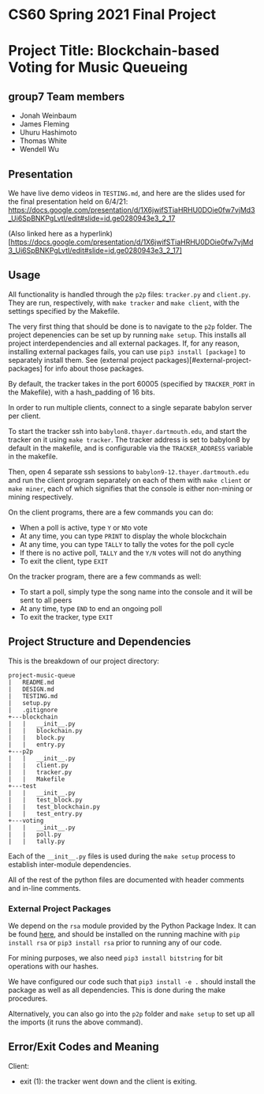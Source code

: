 # CS60 Spring 2021 Final Project
# Project Title: Blockchain-based Voting for Music Queueing
## group7 Team members
- Jonah Weinbaum
- James Fleming
- Uhuru Hashimoto
- Thomas White
- Wendell Wu

## Presentation
We have live demo videos in `TESTING.md`, and here are the slides used
for the final presentation held on 6/4/21:
https://docs.google.com/presentation/d/1X6jwifSTiaHRHU0DOie0fw7vjMd3_Ui6SpBNKPgLvtI/edit#slide=id.ge0280943e3_2_17

(Also linked here as a hyperlink)[https://docs.google.com/presentation/d/1X6jwifSTiaHRHU0DOie0fw7vjMd3_Ui6SpBNKPgLvtI/edit#slide=id.ge0280943e3_2_17]

## Usage
All functionality is handled through the `p2p` files: `tracker.py` and
`client.py`. They are run, respectively, with `make tracker` and
`make client`, with the settings specified by the Makefile.

The very first thing that should be done is to navigate to the `p2p`
folder. The project depenencies can be set up by running `make setup`. This installs
all project interdependencies and all external packages. If, for any reason,
installing external packages fails, you can use `pip3 install [package]` to
separately install them. See (external project packages)[#external-project-packages]
for info about those packages.

By default, the tracker takes in the port 60005 (specified by
`TRACKER_PORT` in the Makefile), with a hash_padding of 16 bits.

In order to run multiple clients, connect to a single separate
babylon server per client.

To start the tracker ssh into
`babylon8.thayer.dartmouth.edu`, and start the tracker on it using
`make tracker`. The tracker address is set to babylon8 by default
in the makefile, and is configurable via the `TRACKER_ADDRESS`
variable in the makefile.

Then, open 4 separate ssh sessions to `babylon9-12.thayer.dartmouth.edu`
and run the client program separately on each of them with `make client` or `make miner`,
each of which signifies that the console is either non-mining or mining respectively.

On the client programs, there are a few commands you can do:
 - When a poll is active, type `Y` or `N`to vote
 - At any time, you can type `PRINT` to display the whole blockchain
 - At any time, you can type `TALLY` to tally the votes for the poll cycle
 - If there is no active poll, `TALLY` and the `Y/N` votes will not do anything
 - To exit the client, type `EXIT`

On the tracker program, there are a few commands as well:
- To start a poll, simply type the song name into the console and it will be sent to all peers
- At any time, type `END` to end an ongoing poll
- To exit the tracker, type `EXIT`

## Project Structure and Dependencies
This is the breakdown of our project directory:
```
project-music-queue
|	README.md
|	DESIGN.md
|   TESTING.md
|	setup.py
|	.gitignore
+---blockchain
|	|	__init__.py
|	|	blockchain.py
|	|	block.py
|	|	entry.py
+---p2p
|	|   __init__.py
|	|	client.py
|	|	tracker.py
|	|   Makefile
+---test
|	|	__init__.py
|	|	test_block.py
|	|   test_blockchain.py
|	|   test_entry.py
+---voting
|	|	__init__.py
|	|   poll.py
|	|   tally.py
```
Each of the `__init__.py` files is used during the `make setup` process
to establish inter-module dependencies.

All of the rest of the python files are documented with header comments
and in-line comments.

### External Project Packages
We depend on the `rsa` module provided by the Python Package Index.
It can be found [here](https://pypi.org/project/rsa/), and should be
installed on the running machine with `pip install rsa` or
`pip3 install rsa` prior to running any of our code.

For mining purposes, we also need `pip3 install bitstring` for bit
operations with our hashes.

We have configured our code such that `pip3 install -e .` should install
the package as well as all dependencies. This is done during the make
procedures.

Alternatively, you can also go into the `p2p` folder and `make setup` to
set up all the imports (it runs the above command).

## Error/Exit Codes and Meaning
Client:
 - exit (1): the tracker went down and the client is exiting.
